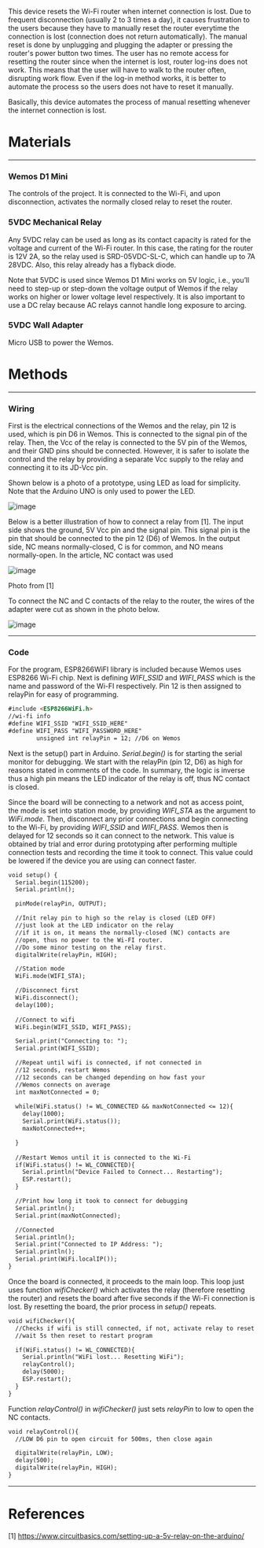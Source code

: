 This device resets the Wi-Fi router when internet connection is lost. Due to frequent disconnection (usually 2 to 3 times a day), it causes frustration to the users because they have to manually reset the router everytime the connection is lost (connection does not return automatically). The manual reset is done by unplugging and plugging the adapter or pressing the router's power button two times. The user has no remote access for resetting the router since when the internet is lost, router log-ins does not work. This means that the user will have to walk to the router often, disrupting work flow. Even if the log-in method works, it is better to automate the process so the users does not have to reset it manually.

Basically, this device automates the process of manual resetting whenever the internet connection is lost.

# Materials
---
### Wemos D1 Mini
 
 The controls of the project. It is connected to the Wi-Fi, and upon disconnection, activates the normally closed relay to reset the router.
  
### 5VDC Mechanical Relay
 
Any 5VDC relay can be used as long as its contact capacity is rated for the voltage and current of the Wi-Fi router. In this case, the rating for the router is 12V 2A, so the relay used is SRD-05VDC-SL-C, which can handle up to 7A 28VDC. Also, this relay already has a flyback diode. 
 
Note that 5VDC is used since Wemos D1 Mini works on 5V logic, i.e., you’ll need to step-up or step-down the voltage output of Wemos if the relay works on higher or lower voltage level respectively. It is also important to use a DC relay because AC relays cannot handle long exposure to arcing. 

### 5VDC Wall Adapter

Micro USB to power the Wemos.


  
# Methods
---
### Wiring
First is the electrical connections of the Wemos and the relay, pin 12 is used, which is pin D6 in Wemos. This is connected to the signal pin of the relay. Then, the Vcc of the relay is connected to the 5V pin of the Wemos, and their GND pins should be connected. However, it is safer to isolate the control and the relay by providing a separate Vcc supply to the relay and connecting it to its JD-Vcc pin. 

Shown below is a photo of a prototype, using LED as load for simplicity. Note that the Arduino UNO is only used to power the LED.

![image](https://user-images.githubusercontent.com/94373003/178096284-b3ca1203-6495-44c4-8052-d7857fc881c4.png)

Below is a better illustration of how to connect a relay from [1]. The input side shows the ground, 5V Vcc pin and the signal pin. This signal pin is the pin that should be connected to the pin 12 (D6) of Wemos. In the output side, NC means normally-closed, C is for common, and NO means normally-open. In the article, NC contact was used

![image](https://user-images.githubusercontent.com/94373003/178096306-933d699a-4953-4e8a-8e15-1dacca74fa46.png)


Photo from [1]

To connect the NC and C contacts of the relay to the router, the wires of the adapter were cut as shown in the photo below.

![image](https://user-images.githubusercontent.com/94373003/178096373-f3fcafb6-d416-4fe8-94cc-0bfd0f5f2191.png)

---

### Code

For the program, ESP8266WiFI library is included because Wemos uses ESP8266 Wi-Fi chip. Next is defining *WIFI_SSID* and *WIFI_PASS* which is the name and password of the Wi-FI respectively. Pin 12 is then assigned to relayPin for easy of programming.

```markdown
#include <ESP8266WiFi.h>
//wi-fi info
#define WIFI_SSID "WIFI_SSID_HERE"
#define WIFI_PASS "WIFI_PASSWORD_HERE"
		unsigned int relayPin = 12; //D6 on Wemos
```


Next is the setup() part in Arduino. *Serial.begin()* is for starting the serial monitor for debugging. We start with the relayPin (pin 12, D6) as high for reasons stated in comments of the code. In summary, the logic is inverse thus a high pin means the LED indicator of the relay is off, thus NC contact is closed.

Since the board will be connecting to a network and not as access point, the mode is set into station mode, by providing *WIFI_STA* as the argument to *WiFi.mode*. Then, disconnect any prior connections and begin connecting to the Wi-Fi, by providing *WIFI_SSID* and *WIFI_PASS*. Wemos then is delayed for 12 seconds so it can connect to the network. This value is obtained by trial and error during prototyping after performing multiple connection tests and recording the time it took to connect. This value could be lowered if the device you are using can connect faster.


```markdown
void setup() {
  Serial.begin(115200);
  Serial.println();

  pinMode(relayPin, OUTPUT);

  //Init relay pin to high so the relay is closed (LED OFF)
  //just look at the LED indicator on the relay
  //if it is on, it means the normally-closed (NC) contacts are
  //open, thus no power to the Wi-FI router.
  //Do some minor testing on the relay first.
  digitalWrite(relayPin, HIGH);

  //Station mode
  WiFi.mode(WIFI_STA);

  //Disconnect first
  WiFi.disconnect();
  delay(100);
  
  //Connect to wifi
  WiFi.begin(WIFI_SSID, WIFI_PASS);

  Serial.print("Connecting to: ");
  Serial.print(WIFI_SSID);

  //Repeat until wifi is connected, if not connected in
  //12 seconds, restart Wemos
  //12 seconds can be changed depending on how fast your 
  //Wemos connects on average
  int maxNotConnected = 0;
  
  while(WiFi.status() != WL_CONNECTED && maxNotConnected <= 12){
    delay(1000);
    Serial.print(WiFi.status());
    maxNotConnected++;

  }
  
  //Restart Wemos until it is connected to the Wi-Fi
  if(WiFi.status() != WL_CONNECTED){
    Serial.println("Device Failed to Connect... Restarting");
    ESP.restart();
  }

  //Print how long it took to connect for debugging
  Serial.println();
  Serial.print(maxNotConnected);

  //Connected
  Serial.println();
  Serial.print("Connected to IP Address: ");
  Serial.println();
  Serial.print(WiFi.localIP());
}
```

Once the board is connected, it proceeds to the main loop. This loop just uses function *wifiChecker()* which activates the relay (therefore resetting the router) and resets the board after five seconds if the Wi-Fi connection is lost. By resetting the board, the prior process in *setup()* repeats.


```markdown
void wifiChecker(){
  //Checks if wifi is still connected, if not, activate relay to reset wifi
  //wait 5s then reset to restart program

  if(WiFi.status() != WL_CONNECTED){
    Serial.println("WiFi lost... Resetting WiFi");
    relayControl();
    delay(5000);
    ESP.restart();
  } 
}
```

Function *relayControl()* in *wifiChecker()* just sets *relayPin* to low to open the NC contacts.


```markdown
void relayControl(){
  //LOW D6 pin to open circuit for 500ms, then close again

  digitalWrite(relayPin, LOW);
  delay(500);
  digitalWrite(relayPin, HIGH); 
}
```
---
# References
[1] https://www.circuitbasics.com/setting-up-a-5v-relay-on-the-arduino/
